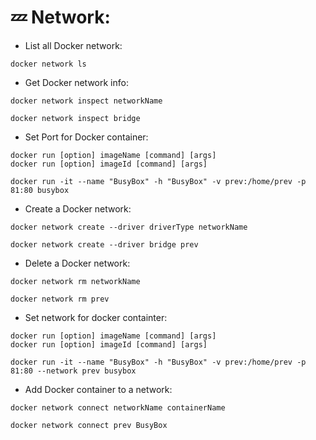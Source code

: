 # 💤 Network:

- List all Docker network:

```shell
docker network ls
```

- Get Docker network info:

```shell
docker network inspect networkName
```

```shell
docker network inspect bridge
```

- Set Port for Docker container:

```shell
docker run [option] imageName [command] [args]
docker run [option] imageId [command] [args]
```

```shell
docker run -it --name "BusyBox" -h "BusyBox" -v prev:/home/prev -p 81:80 busybox
```

- Create a Docker network:

```shell
docker network create --driver driverType networkName
```

```shell
docker network create --driver bridge prev
```

- Delete a Docker network:

```shell
docker network rm networkName
```

```shell
docker network rm prev
```

- Set network for docker containter:

```shell
docker run [option] imageName [command] [args]
docker run [option] imageId [command] [args]

```

```shell
docker run -it --name "BusyBox" -h "BusyBox" -v prev:/home/prev -p 81:80 --network prev busybox

```

- Add Docker container to a network:

```shell
docker network connect networkName containerName
```

```shell
docker network connect prev BusyBox
```
